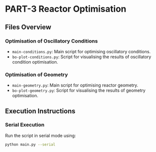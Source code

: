 # PART-3 Reactor Optimisation

## Files Overview

### Optimisation of Oscillatory Conditions
- `main-conditions.py`: Main script for optimising oscillatory conditions.
- `bo-plot-conditions.py`: Script for visualising the results of oscillatory condition optimisation.

### Optimisation of Geometry
- `main-geometry.py`: Main script for optimising reactor geometry.
- `bo-plot-geometry.py`: Script for visualising the results of geometry optimisation.

## Execution Instructions

### Serial Execution
Run the script in serial mode using:
```sh
python main.py --serial

